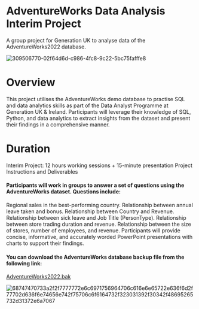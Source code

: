 # AdventureWorks Data Analysis Interim Project
A group project for Generation UK to analyse data of the AdventureWorks2022 database.

![309506770-02f64d6d-c986-4fc8-9c22-5bc75fafffe8](https://github.com/kokka07/AnalysingData/assets/161130949/f803100d-f0f1-41e7-8cf9-c1679bd4605a)

# Overview

This project utilises the AdventureWorks demo database to practise SQL and data analytics skills as part of the Data Analyst Programme at Generation UK & Ireland. Participants will leverage their knowledge of SQL, Python, and data analytics to extract insights from the dataset and present their findings in a comprehensive manner.

# Duration

Interim Project: 12 hours working sessions + 15-minute presentation
Project Instructions and Deliverables

#### Participants will work in groups to answer a set of questions using the AdventureWorks dataset. Questions include:

Regional sales in the best-performing country.
Relationship between annual leave taken and bonus.
Relationship between Country and Revenue.
Relationship between sick leave and Job Title (PersonType).
Relationship between store trading duration and revenue.
Relationship between the size of stores, number of employees, and revenue.
Participants will provide concise, informative, and accurately worded PowerPoint presentations with charts to support their findings.

#### You can download the AdventureWorks database backup file from the following link:

[AdventureWorks2022.bak](https://github.com/Microsoft/sql-server-samples/releases/download/adventureworks/AdventureWorks2022.bak)

![68747470733a2f2f7777772e6c6971756964706c616e6e65722e636f6d2f77702d636f6e74656e742f75706c6f6164732f323031392f30342f48695265732d31372e6a7067](https://github.com/kokka07/AnalysingData/assets/161130949/2d6d4859-3c68-4cd5-b036-e3f616bc5219)

